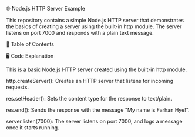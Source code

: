 🌐 Node.js HTTP Server Example

This repository contains a simple Node.js HTTP server that demonstrates the basics of creating a server using the built-in http module. The server listens on port 7000 and responds with a plain text message.

🚀 Table of Contents

🖥️ Code Explanation

This is a basic Node.js HTTP server created using the built-in http module.

http.createServer(): Creates an HTTP server that listens for incoming requests.

res.setHeader(): Sets the content type for the response to text/plain.

res.end(): Sends the response with the message "My name is Farhan Hye!".

server.listen(7000): The server listens on port 7000, and logs a message once it starts running.
